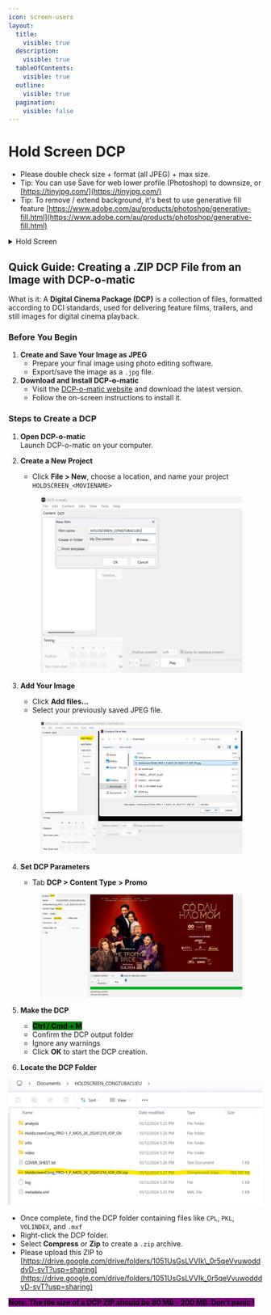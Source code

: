 ```yaml
---
icon: screen-users
layout:
  title:
    visible: true
  description:
    visible: true
  tableOfContents:
    visible: true
  outline:
    visible: true
  pagination:
    visible: false
---
```


# Hold Screen DCP

* Please double check size + format (all JPEG) + max size.
* Tip: You can use Save for web lower profile (Photoshop) to downsize, or [https://tinyjpg.com/](https://tinyjpg.com/)
* Tip: To remove / extend background, it's best to use generative fill feature [https://www.adobe.com/au/products/photoshop/generative-fill.html](https://www.adobe.com/au/products/photoshop/generative-fill.html)

<details>

<summary>Hold Screen</summary>

* W x H : 1920 x 1080 px
* File: [DCP .ZIP (See below)](hold-screen-dcp.md#quick-guide-creating-a-.zip-dcp-file-from-an-image-with-dcp-o-matic)
* Text: **YES** text (In cinemas Date)
* Logo: **WITH** film title logo + VeOnline & Film Viet AUS logo (see examples) + any logos that were already on the original poster file
* Please upload the ZIP file to [https://drive.google.com/drive/folders/1051UsGsLVVIk\_0r5qeVvuwodddvD-svT?usp=sharing](https://drive.google.com/drive/folders/1051UsGsLVVIk_0r5qeVvuwodddvD-svT?usp=sharing)

**Placement**

![](<../.gitbook/assets/image (13).png>)

**Examples**

![](<../.gitbook/assets/image (10).png>)

![](<../.gitbook/assets/image (11).png>)

![](<../.gitbook/assets/image (12).png>)

</details>

## Quick Guide: Creating a .ZIP DCP File from an Image with DCP-o-matic

What is it: A **Digital Cinema Package (DCP)** is a collection of files, formatted according to DCI standards, used for delivering feature films, trailers, and still images for digital cinema playback.

### Before You Begin

1. **Create and Save Your Image as JPEG**
   * Prepare your final image using photo editing software.
   * Export/save the image as a `.jpg` file.
2. **Download and Install DCP-o-matic**
   * Visit the [DCP-o-matic website](https://dcpomatic.com/) and download the latest version.
   * Follow the on-screen instructions to install it.

### Steps to Create a DCP

1. **Open DCP-o-matic**\
   Launch DCP-o-matic on your computer.
2.  **Create a New Project**

    * Click **File > New**, choose a location, and name your project `HOLDSCREEN_<MOVIENAME>`

    <figure><img src="../.gitbook/assets/image.png" alt=""><figcaption></figcaption></figure>
3.  **Add Your Image**

    * Click **Add files…**
    * Select your previously saved JPEG file.

    <figure><img src="../.gitbook/assets/image (1).png" alt=""><figcaption></figcaption></figure>
4.  **Set DCP Parameters**

    * Tab **DCP > Content Type** **> Promo**

    <figure><img src="../.gitbook/assets/image (2).png" alt=""><figcaption></figcaption></figure>
5. **Make the DCP**
   * &#x20;<mark style="background-color:green;">**Ctrl / Cmd + M**</mark>&#x20;
   * Confirm the DCP output folder
   * Ignore any warnings
   * Click **OK** to start the DCP creation.
6. **Locate the DCP Folder**

![](<../.gitbook/assets/image (3).png>)

* Once complete, find the DCP folder containing files like `CPL`, `PKL`, `VOLINDEX`, and `.mxf`
* Right-click the DCP folder.
* Select **Compress** or **Zip** to create a `.zip` archive.&#x20;
* Please upload this ZIP to [https://drive.google.com/drive/folders/1051UsGsLVVIk\_0r5qeVvuwodddvD-svT?usp=sharing](https://drive.google.com/drive/folders/1051UsGsLVVIk_0r5qeVvuwodddvD-svT?usp=sharing)

&#x20;<mark style="background-color:purple;">**Note: The file size of a DCP ZIP should be 80 MB - 200 MB. Don't panic !**</mark>&#x20;
